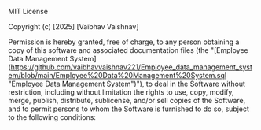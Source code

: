 MIT License

Copyright (c) [2025] [Vaibhav Vaishnav]

Permission is hereby granted, free of charge, to any person obtaining a copy of this software and associated documentation files (the "[Employee Data Management System] (https://github.com/vaibhavvaishnav221/Employee_data_management_system/blob/main/Employee%20Data%20Management%20System.sql "Employee Data Management System")"), to deal in the Software without restriction, including without limitation the rights to use, copy, modify, merge, publish, distribute, sublicense, and/or sell copies of the Software, and to permit persons to whom the Software is furnished to do so, subject to the following conditions: 
